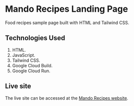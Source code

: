 # Mando Recipes Landing Page

Food recipes sample page built with HTML and Tailwind CSS.

## Technologies Used

1. HTML.
1. JavaScript.
1. Tailwind CSS.
1. Google Cloud Build.
1. Google Cloud Run.

## Live site

The live site can be accessed at the [Mando Recipes website][website].

[website]: https://mando-recipes.s3.co.ke/
